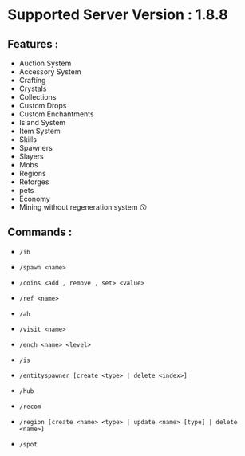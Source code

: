 # Supported Server Version : 1.8.8

## Features :

- Auction System
- Accessory System
- Crafting
- Crystals
- Collections
- Custom Drops
- Custom Enchantments
- Island System
- Item System
- Skills
- Spawners
- Slayers
- Mobs
- Regions
- Reforges
- pets
- Economy
- Mining without regeneration system 😗

## Commands :
- `/ib`

- `/spawn <name>`

- `/coins <add , remove , set> <value>`

- `/ref <name>`

- `/ah`

- `/visit <name>`

- `/ench <name> <level>`

- `/is`

- `/entityspawner [create <type> | delete <index>]`

- `/hub`

- `/recom`

- `/region [create <name> <type> | update <name> [type] | delete <name>]`

- `/spot`